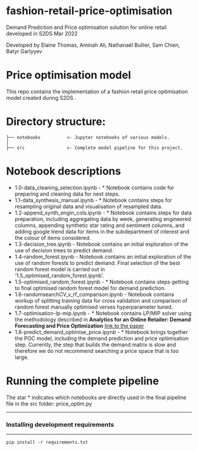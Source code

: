 # fashion-retail-price-optimisation
Demand Prediction and Price optimisation solution for online retail developed in S2DS Mar 2022

Developed by Elaine Thomas, Aminah Ali, Nathanaël Bullier, Sam Chien, Batyr Garlyyev

# Price optimisation model

This repo contains the implementation of a fashion retail price optimisation model created during S2DS .

# Directory structure: 

```
├── notebooks          <- Jupyter notebooks of various models.
│
├── src                <- Complete model pipeline for this project.

```

# Notebook descriptions

- 1.0-data_cleaning_selection.ipynb - * Notebook contains code for preparing and cleaning data for next steps.
- 1.1-data_synthesis_manual.ipynb - * Notebook contains steps for resampling original data and visualisation of resampled data.
- 1.2-append_synth_engin_cols.ipynb - * Notebook contains steps for data preparation, including aggregating data by week, generating engineered columns, appending synthetic star rating and sentiment columns, and adding google trend data for items in the subdepartment of interest and the colour of items considered.
- 1.3-decision_tree.ipynb - Notebook contains an initial exploration of the use of decision trees to predict demand.
- 1.4-random_forest.ipynb - Notebook contains an initial exploration of the use of random forests to predict demand. Final selection of the best random forest model is carried out in ‘1.5_optimised_random_forest.ipynb’.
- 1.5-optimised_random_forest.ipynb - * Notebook contains steps getting to final optimised random forest model for demand prediction.
- 1.6-randomsearchCV_v_rf_comparison.ipynb - Notebook contains workup of splitting training data for cross validation and comparison of random forest manually optimised verses hyperparameter tuned.
- 1.7-optimisation-lp-mip.ipynb - * Notebook contains LP/MIP solver using the methodology described in **Analytics for an Online Retailer: Demand
Forecasting and Price Optimization** [link to the paper](https://pubsonline.informs.org/doi/10.1287/msom.2015.0561)
- 1.8-predict_demand_optimise_price.ipynb - * Notebook brings together the POC model, including the demand prediction and price optimisation step. Currently, the step that builds the demand matrix is slow and therefore we do not recommend searching a price space that is too large. 




# Running the complete pipeline
 
The star * indicates which notebooks are directly used in the final pipeline file in the src folder: price_optim.py



------------------------------------------------------------------------------------------------------------------------------

### Installing development requirements
------------

    pip install -r requirements.txt

